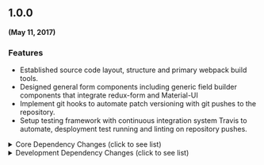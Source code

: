 ## 1.0.0
**(May 11, 2017)**

### Features

* Established source code layout, structure and primary webpack build tools.
* Designed general form components including generic field builder components that integrate redux-form and Material-UI
* Implement git hooks to automate patch versioning with git pushes to the repository.
* Setup testing framework with continuous integration system Travis to automate, desployment test running and linting on repository pushes.

<details>
<summary> Core Dependency Changes (click to see list)</summary>
<p>
 | Package Name | Operation | Source Version | Target Version |
 |:------------:|:---------:|:--------------:|:--------------:|
 | babel-core | ADD | ^6.21.0 | --- |
 | babel-loader | ADD | ^6.2.10 | --- |
 | babel-plugin-add-module-exports | ADD | ^0.2.1 | --- |
 | babel-plugin-transform-decorators-legacy | ADD | ^1.3.4 | --- |
 | babel-plugin-transform-react-display-name | ADD | ^6.8.0 | --- |
 | babel-plugin-transform-runtime | ADD | ^6.15.0 | --- |
 | babel-polyfill | ADD | ^6.20.0 | --- |
 | babel-preset-es2015 | ADD | ^6.18.0 | --- |
 | babel-preset-react | ADD | ^6.16.0 | --- |
 | babel-preset-stage-0 | ADD | ^6.16.0 | --- |
 | babel-register | ADD | ^6.18.0 | --- |
 | babel-runtime | ADD | ^6.20.0 | --- |
 | better-npm-run | ADD | 0.0.13 | --- |
 | compression | ADD | ^1.6.2 | --- |
 | cookie-parser | ADD | ^1.4.3 | --- |
 | css-loader | ADD | ^0.26.0 | --- |
 | cssnano | ADD | ^3.7.4 | --- |
 | debug | ADD | ^2.5.1 | --- |
 | debugger-256 | ADD | ^1.3.6 | --- |
 | express-jwt | ADD | ^5.1.0 | --- |
 | extract-text-webpack-plugin | ADD | ^1.0.0 | --- |
 | file-loader | ADD | ^0.9.0 | --- |
 | foundation-sites | ADD | ^6.2.4 | --- |
 | fs-extra | ADD | ^1.0.0 | --- |
 | history | ADD | ^3.2.1 | --- |
 | html-webpack-plugin | ADD | ^2.22.0 | --- |
 | http-proxy | ADD | ^1.16.2 | --- |
 | humps | ADD | ^2.0.0 | --- |
 | imports-loader | ADD | ^0.6.5 | --- |
 | ip | ADD | ^1.1.4 | --- |
 | json-loader | ADD | ^0.5.4 | --- |
 | jsonwebtoken | ADD | ^7.2.1 | --- |
 | lodash | ADD | ^4.17.2 | --- |
 | material-design-lite | ADD | ^1.2.1 | --- |
 | material-ui | ADD | ^0.18.0 | --- |
 | node-sass | ADD | ^4.5.2 | --- |
 | node-statsd | ADD | ^0.1.1 | --- |
 | normalize.css | ADD | ^5.0.0 | --- |
 | postcss-loader | ADD | ^1.1.0 | --- |
 | react | ADD | ^15.5.4 | --- |
 | react-dom | ADD | ^15.5.4 | --- |
 | react-foundation | ADD | ^0.7.0 | --- |
 | react-icons | ADD | ^2.2.3 | --- |
 | react-mdl | ADD | ^1.10.2 | --- |
 | react-redux | ADD | ^5.0.4 | --- |
 | react-router | ADD | ^3.0.0 | --- |
 | react-router-dom | ADD | ^4.1.1 | --- |
 | react-router-redux | ADD | ^4.0.8 | --- |
 | react-tap-event-plugin | ADD | ^2.0.1 | --- |
 | react-transform-catch-errors | ADD | ^1.0.2 | --- |
 | redux | ADD | ^3.6.0 | --- |
 | redux-auth | ADD |                                0.0.5-beta5 | --- |
 | redux-form | ADD | ^6.6.3 | --- |
 | redux-form-material-ui | ADD | ^4.2.0 | --- |
 | redux-orm | ADD | ^0.9.0-rc.3 | --- |
 | redux-promise-middleware | ADD | ^4.2.0 | --- |
 | redux-thunk | ADD | ^2.2.0 | --- |
 | rethinkdb | ADD | ^2.3.3 | --- |
 | rimraf | ADD | ^2.5.4 | --- |
 | sass-loader | ADD | ^4.0.0 | --- |
 | style-loader | ADD | ^0.13.1 | --- |
 | url-loader | ADD | ^0.5.6 | --- |
 | webpack | ADD | ^1.12.14 | --- |
 | yargs | ADD | ^6.3.0 | --- |

</p>
</details>

<details>
<summary>Development Dependency Changes (click to see list)</summary>
<p>
 | Package Name | Operation | Source Version | Target Version |
 |:------------:|:---------:|:--------------:|:--------------:|
 | babel-eslint | ADD | ^7.1.0 | --- |
 | babel-plugin-istanbul | ADD | ^3.0.0 | --- |
 | babel-plugin-react-transform | ADD | ^2.0.2 | --- |
 | babel-plugin-typecheck | ADD | ^3.9.0 | --- |
 | chai | ADD | ^3.4.1 | --- |
 | chai-as-promised | ADD | ^6.0.0 | --- |
 | chai-enzyme | ADD | ^0.6.1 | --- |
 | cheerio | ADD | ^0.22.0 | --- |
 | codecov | ADD | ^1.0.1 | --- |
 | concurrently | ADD | ^3.1.0 | --- |
 | connect-history-api-fallback | ADD | ^1.3.0 | --- |
 | coveralls | ADD | ^2.13.1 | --- |
 | enzyme | ADD | ^2.8.2 | --- |
 | eslint | ADD | ^3.0.1 | --- |
 | eslint-config-standard | ADD | ^6.0.0 | --- |
 | eslint-config-standard-react | ADD | ^4.0.0 | --- |
 | eslint-plugin-babel | ADD | ^4.0.0 | --- |
 | eslint-plugin-promise | ADD | ^3.0.0 | --- |
 | eslint-plugin-react | ADD | ^6.0.0 | --- |
 | eslint-plugin-standard | ADD | ^2.0.0 | --- |
 | eslint-watch | ADD | ^2.1.14 | --- |
 | event-source-polyfill | ADD | 0.0.7 | --- |
 | eventsource-polyfill | ADD | ^0.9.6 | --- |
 | express | ADD | ^4.14.0 | --- |
 | happypack | ADD | ^3.0.2 | --- |
 | heapdump | ADD | ^0.3.7 | --- |
 | inject-loader | ADD | ^3.0.0 | --- |
 | karma | ADD | ^1.0.0 | --- |
 | karma-coverage | ADD | ^1.0.0 | --- |
 | karma-json-reporter | ADD | ^1.2.0 | --- |
 | karma-mocha | ADD | ^1.0.1 | --- |
 | karma-mocha-reporter | ADD | ^2.0.0 | --- |
 | karma-phantomjs-launcher | ADD | ^1.0.2 | --- |
 | karma-spec-reporter | ADD | 0.0.26 | --- |
 | karma-webpack-with-fast-source-maps | ADD | ^1.9.2 | --- |
 | memwatch-next | ADD | ^0.3.0 | --- |
 | mocha | ADD | ^3.0.1 | --- |
 | mocha-lcov-reporter | ADD | ^1.3.0 | --- |
 | morgan | ADD | ^1.7.0 | --- |
 | nodemon | ADD | ^1.10.2 | --- |
 | phantomjs-prebuilt | ADD | ^2.1.13 | --- |
 | plato | ADD | ^1.7.0 | --- |
 | react-addons-test-utils | ADD | ^15.0.0 | --- |
 | react-test-renderer | ADD | ^15.5.4 | --- |
 | react-transform-catch-errors | ADD | ^1.0.2 | --- |
 | redbox-react | ADD | ^1.2.10 | --- |
 | redux-logger | ADD | ^2.7.4 | --- |
 | redux-mock-store | ADD | ^1.2.3 | --- |
 | sinon | ADD | ^1.17.5 | --- |
 | sinon-chai | ADD | ^2.8.0 | --- |
 | stats-webpack-plugin | ADD | ^0.4.2 | --- |
 | webpack-dev-middleware | ADD | ^1.6.1 | --- |
 | webpack-hmr | ADD | ^1.0.2 | --- |
 | webpack-hot-middleware | ADD | ^2.12.2 | --- |
</p>
</details>
